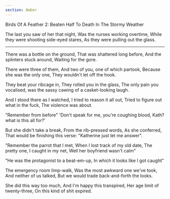 ```yaml
---
section: Amber
---
```


Birds Of A Feather 2: Beaten Half To Death In The Stormy Weather

The last you saw of her that night,
Was the nurses working overtime,
While they were shooting side-eyed stares,
As they were pulling out the glass.

---

There was a bottle on the ground,
That was shattered long before,
And the splinters stuck around,
Waiting for the gore.

There were three of them,
And two of you, one of which partook,
Because she was the only one,
They wouldn't let off the hook.

They beat your ribcage in,
They rolled you in the glass,
The only pain you vocalised,
was the sassy cawing of a casket-looking laugh.

And I stood there as I watched,
I tried to reason it all out,
Tried to figure out what in the fuck,
The violence was about.

"Remember from before"
'Don't speak for me,
you're coughing blood,
Kath? what is this all for?'

But she didn't take a break,
From the rib-pressed words,
As she conferred,
That would be finishing this verse:
"Katherine just let me answer".

"Remember the parrot that I met,
When I lost track of my old date,
The pretty one, I caught in my net,
Well her boyfriend wasn't calm"

"He was the protagonist to a beat-em-up,
In which it looks like I got caught"

The emergency room limp-walk,
Was the most awkward one we've took,
And neither of us talked,
But we would trade back-and-forth the looks.

She did this way too much,
And I'm happy this transpired,
Her age limit of twenty-three,
On this kind of shit expired.
